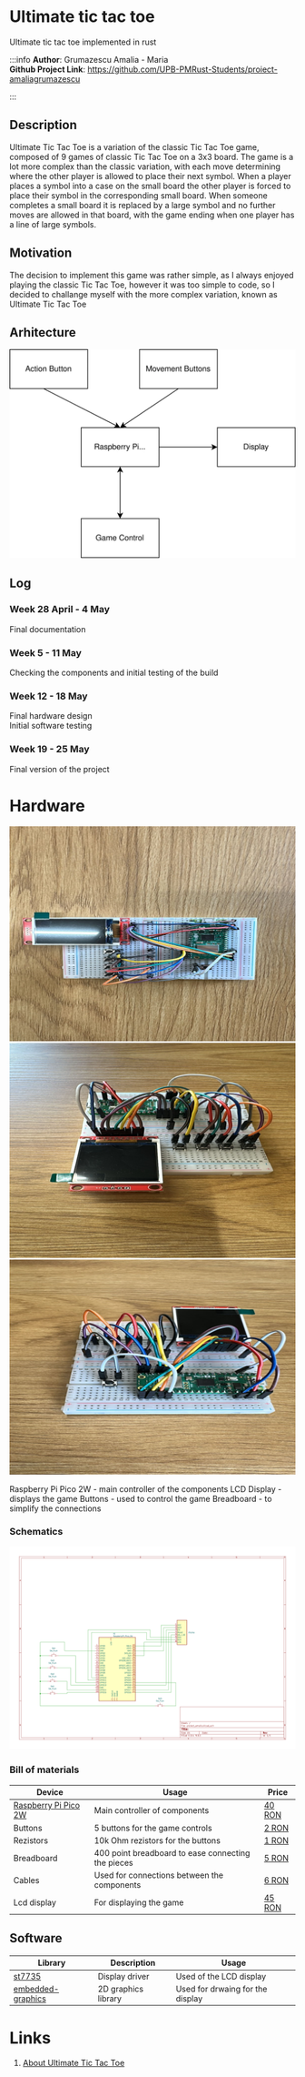 # Ultimate tic tac toe
Ultimate tic tac toe implemented in rust

:::info
**Author**: Grumazescu Amalia - Maria \
**Github Project Link**: https://github.com/UPB-PMRust-Students/proiect-amaliagrumazescu

:::

## Description

Ultimate Tic Tac Toe is a variation of the classic Tic Tac Toe game, composed of 9 games of classic Tic Tac Toe on a 3x3 board. The game is a lot more complex than the classic variation, with each move determining where the other player is allowed to place their next symbol. When a player places a symbol into a case on the small board the other player is forced to place their symbol in the corresponding small board. When someone completes a small board it is replaced by a large symbol and no further moves are allowed in that board, with the game ending when one player has a line of large symbols.

## Motivation

The decision to implement this game was rather simple, as I always enjoyed playing the classic Tic Tac Toe, however it was too simple to code, so I decided to challange myself with the more complex variation, known as Ultimate Tic Tac Toe

## Arhitecture

![Arhitecture](diagrama_amalia.webp)

## Log

### Week 28 April - 4 May

Final documentation

### Week 5 - 11 May

Checking the components and initial testing of the build

### Week 12 - 18 May

Final hardware design \
Initial software testing

### Week 19 - 25 May

Final version of the project


# Hardware
![poza1](amalia_poza1.webp)
![poza2](amalia_poza2.webp)
![poza3](amalia_poza3.webp)

Raspberry Pi Pico 2W - main controller of the components
LCD Display -  displays the game
Buttons - used to control the game
Breadboard - to simplify the connections

### Schematics

![schematic](schema_amalia.svg)

### Bill of materials

| Device | Usage | Price |
|--------|-------|-------|
| [Raspberry Pi Pico 2W](https://www.raspberrypi.com/documentation/microcontrollers/pico-series.html) | Main controller of components | [40 RON](https://www.optimusdigital.ro/ro/placi-raspberry-pi/13327-raspberry-pi-pico-2-w.html) |
| Buttons | 5 buttons for the game controls | [2 RON](https://www.optimusdigital.ro/ro/butoane-i-comutatoare/1119-buton-6x6x6.html) |
| Rezistors | 10k Ohm rezistors for the buttons | [1 RON](https://www.optimusdigital.ro/ro/componente-electronice-rezistoare/1088-rezistor-025w-100k.html) |
| Breadboard | 400 point breadboard to ease connecting the pieces | [5 RON](https://www.optimusdigital.ro/ro/prototipare-breadboard-uri/44-breadboard-400-points.html) |
| Cables | Used for connections between the components | [6 RON](https://www.optimusdigital.ro/ro/fire-fire-mufate/93-fire-colorate-tata-tata-20cm.html) |
| Lcd display | For displaying the game | [45 RON](https://ardushop.ro/ro/display-uri-si-led-uri/1349-modul-lcd-spi-128x160-6427854019561.html) |

## Software

| Library | Description | Usage |
|---------|-------------|-------|
| [st7735](https://github.com/Matiasus/ST7735) | Display driver | Used of the LCD display |
| [embedded-graphics](https://github.com/embedded-graphics/embedded-graphics) | 2D graphics library | Used for drwaing for the display |

# Links
1. [About Ultimate Tic Tac Toe](https://en.wikipedia.org/wiki/Ultimate_tic-tac-toe)
